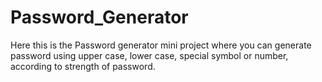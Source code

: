 # Password_Generator
Here this is the Password generator mini project where you can generate password using upper case, lower case, special symbol or number, according to strength of password.
